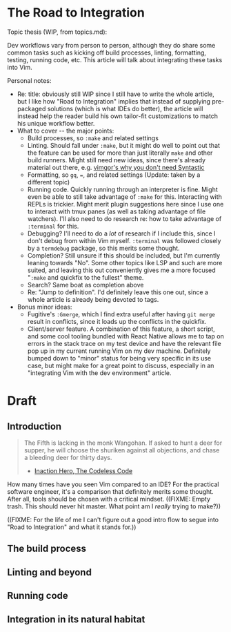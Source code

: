 The Road to Integration
=======================================================================

Topic thesis (WIP, from topics.md):

Dev workflows vary from person to person, although they do share some
common tasks such as kicking off build processes, linting, formatting,
testing, running code, etc. This article will talk about integrating
these tasks into Vim.

Personal notes:

- Re: title: obviously still WIP since I still have to write the whole
  article, but I like how "Road to Integration" implies that instead of
  supplying pre-packaged solutions (which is what IDEs do better), the
  article will instead help the reader build his own tailor-fit
  customizations to match his unique workflow better.
- What to cover -- the major points:
  - Build processes, so `:make` and related settings
  - Linting. Should fall under `:make`, but it might do well to point
    out that the feature can be used for more than just literally `make`
    and other build runners. Might still need new ideas, since there's
    already material out there, e.g. [vimgor's why you don't need
    Syntastic][1]
  - Formatting, so `gq`, `=`, and related settings (Update: taken by a different
    topic)
  - Running code. Quickly running through an interpreter is fine. Might
    even be able to still take advantage of `:make` for this.
    Interacting with REPLs is trickier. Might merit plugin suggestions
    here since I use one to interact with tmux panes (as well as taking
    advantage of file watchers). I'll also need to do research re: how
    to take advantage of `:terminal` for this.
  - Debugging? I'll need to do a *lot* of research if I include this,
    since I don't debug from within Vim myself. `:terminal` was followed
    closely by a `termdebug` package, so this merits some thought.
  - Completion? Still unsure if this should be included, but I'm
    currently leaning towards "No". Some other topics like LSP and such
    are more suited, and leaving this out conveniently gives me a more
    focused "`:make` and quickfix to the fullest" theme.
  - Search? Same boat as completion above
  - Re: "Jump to definition". I'd definitely leave this one out, since a
    whole article is already being devoted to tags.
- Bonus minor ideas:
  - Fugitive's `:Gmerge`, which I find extra useful after having `git
    merge` result in conflicts, since it loads up the conflicts in the
    quickfix.
  - Client/server feature. A combination of this feature, a short
    script, and some cool tooling bundled with React Native allows me to
    tap on errors in the stack trace on my test device and have the
    relevant file pop up in my current running Vim on my dev machine.
    Definitely bumped down to "minor" status for being very specific in
    its use case, but might make for a great point to discuss,
    especially in an "integrating Vim with the dev environment" article.

# Draft

## Introduction

> The Fifth is lacking in the monk Wangohan. 
> If asked to hunt a deer for supper, 
> he will choose the shuriken against all objections, 
> and chase a bleeding deer for thirty days.
>
> - [Inaction Hero, The Codeless Code][case206-quote]
 
How many times have you seen Vim compared to an IDE? For the practical software
engineer, it's a comparison that definitely merits some thought. After all,
tools should be chosen with a critical mindset. ((FIXME: Empty trash. This
should never hit master. What point am I *really* trying to make?))

((FIXME: For the life of me I can't figure out a good intro flow to segue into
"Road to Integration" and what it stands for.))

## The build process

## Linting and beyond

## Running code

## Integration in its natural habitat

[1]: https://gist.github.com/ajh17/a8f5f194079818b99199
[case206-quote]: http://thecodelesscode.com/case/206
